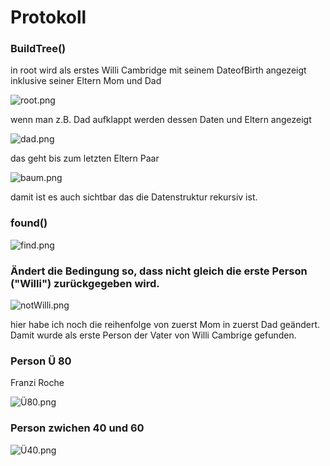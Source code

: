 # Protokoll

### BuildTree()

in root wird als erstes Willi Cambridge mit seinem DateofBirth angezeigt inklusive seiner Eltern Mom und Dad

![root.png](../img/root.PNG)

wenn man z.B. Dad aufklappt werden dessen Daten und Eltern angezeigt

![dad.png](../img/dad.PNG)

das geht bis zum letzten Eltern Paar

![baum.png](../img/baum.PNG)

damit ist es auch sichtbar das die Datenstruktur rekursiv ist.

### found()

![find.png](../img/find.PNG)


### Ändert die Bedingung so, dass nicht gleich die erste Person ("Willi") zurückgegeben wird.

![notWilli.png](../img/notWilli.PNG)

hier habe ich noch die reihenfolge von zuerst Mom in zuerst Dad geändert. Damit wurde als erste Person der Vater von Willi Cambrige gefunden.

### Person Ü 80 

Franzi Roche

![Ü80.png](../img/Ü80.PNG)

### Person zwichen 40 und 60

![Ü40.png](../img/Ü40.PNG)
